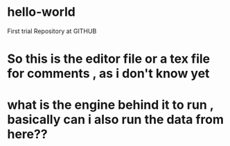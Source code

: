 # hello-world
First trial Repository at GITHUB

# So this is the editor file or a tex file for comments ,  as i don't know yet 
# what is the engine behind it to run , basically can i also run the data from here??



